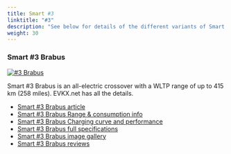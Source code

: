 ```yaml
---
title: Smart #3
linktitle: "#3"
description: "See below for details of the different variants of Smart #3"
weight: 30
---
```

### Smart #3 Brabus

<a href="/models/smart/hash3/hash3_brabus/"><img src="https://media.evkx.net/multimedia/models/smart/hash3/hash3_brabus/main_1_st.jpg" class="img-fluid" alt="#3 Brabus" ></a>

Smart #3 Brabus is an all-electric crossover with a WLTP range of up to 415 km (258 miles). EVKX.net has all the details. 

- [Smart #3 Brabus article](/models/smart/hash3/hash3_brabus/)
- [Smart #3 Brabus Range & consumption info](/models/smart/hash3/hash3_brabus/rangeandconsumption)
- [Smart #3 Brabus Charging curve and performance](/models/smart/hash3/hash3_brabus/chargingcurve)
- [Smart #3 Brabus full specifications](/models/smart/hash3/hash3_brabus/specifications)
- [Smart #3 Brabus image gallery](/models/smart/hash3/hash3_brabus/gallery)
- [Smart #3 Brabus reviews](/models/smart/hash3/hash3_brabus/reviews)

